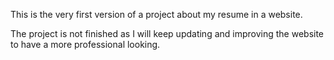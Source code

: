 This is the very first version of a project about my resume in a website.

The project is not finished as I will keep updating and improving the website to have a more professional looking.
